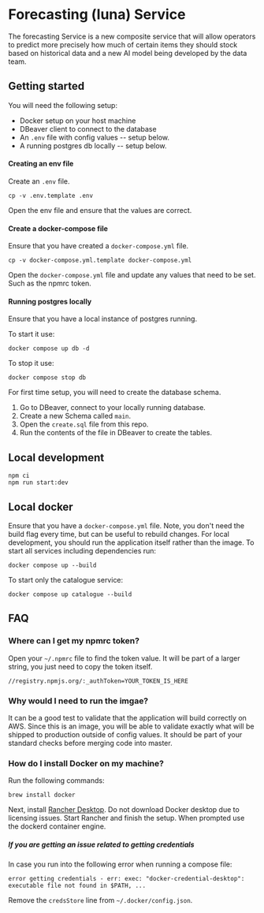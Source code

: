 # Forecasting (luna) Service

The forecasting Service is a new composite service that will allow operators to predict more precisely how much of certain items they should stock based on historical data and a new AI model being developed by the data team.

## Getting started

You will need the following setup:

- Docker setup on your host machine
- DBeaver client to connect to the database
- An `.env` file with config values -- setup below.
- A running postgres db locally -- setup below.

#### Creating an env file

Create an `.env` file.

```
cp -v .env.template .env
```

Open the env file and ensure that the values are correct.

#### Create a docker-compose file

Ensure that you have created a `docker-compose.yml` file.

```
cp -v docker-compose.yml.template docker-compose.yml
```

Open the `docker-compose.yml` file and update any values that need to be set. Such as the npmrc token.

#### Running postgres locally

Ensure that you have a local instance of postgres running.

To start it use:

```
docker compose up db -d
```

To stop it use:

```
docker compose stop db
```

For first time setup, you will need to create the database schema.

1. Go to DBeaver, connect to your locally running database.
2. Create a new Schema called `main`.
3. Open the `create.sql` file from this repo.
4. Run the contents of the file in DBeaver to create the tables.

## Local development

```
npm ci
npm run start:dev
```

## Local docker

Ensure that you have a `docker-compose.yml` file. Note, you don't need the build flag every time, but can be useful to rebuild changes. For local development, you should run the application itself rather than the image.
To start all services including dependencies run:

```
docker compose up --build
```

To start only the catalogue service:

```
docker compose up catalogue --build
```

## FAQ

### Where can I get my npmrc token?

Open your `~/.npmrc` file to find the token value. It will be part of a larger string, you just need to copy the token itself.

```
//registry.npmjs.org/:_authToken=YOUR_TOKEN_IS_HERE
```

### Why would I need to run the imgae?

It can be a good test to validate that the application will build correctly on AWS. Since this is an image, you will be able to validate exactly what will be shipped to production outside of config values. It should be part of your standard checks before merging code into master.

### How do I install Docker on my machine?

Run the following commands:

```
brew install docker
```

Next, install [Rancher Desktop](https://github.com/rancher-sandbox/rancher-desktop/releases). Do not download Docker desktop due to licensing issues.
Start Rancher and finish the setup. When prompted use the dockerd container engine.

##### If you are getting an issue related to getting credentials

In case you run into the following error when running a compose file:

```
error getting credentials - err: exec: "docker-credential-desktop": executable file not found in $PATH, ...
```

Remove the `credsStore` line from `~/.docker/config.json`.